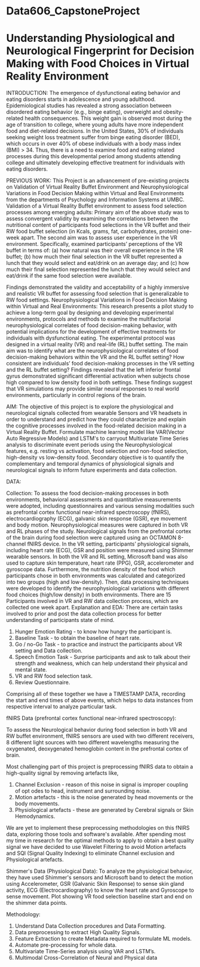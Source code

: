# Data606_CapstoneProject

# Understanding Physiological and Neurological Fingerprint for Decision Making with Food Choices in Virtual Reality Environment 

INTRODUCTION:
 The emergence of dysfunctional eating behavior and eating disorders starts in adolescence and young adulthood. Epidemiological studies has revealed a strong association between disordered eating behavior (e.g., binge eating), overweight and obesity-related health consequences. This weight gain is observed most during the age of transition to college, where young adults have more independent food and diet-related decisions. In the United States, 30% of individuals seeking weight loss treatment suffer from binge eating disorder (BED), which occurs in over 40% of obese individuals with a body mass index (BMI) > 34. Thus, there is a need to examine food and eating related processes during this developmental period among students attending college and ultimately developing effective treatment for individuals with eating disorders. 
 
PREVIOUS WORK:
 This Project is an advancement of pre-existing projects on Validation of Virtual Reality Buffet Environment and Neurophysiological Variations in Food Decision Making within Virtual and Real Environments from the departments of Psychology and Information Systems at UMBC. 
Validation of a Virtual Reality Buffet environment to assess food selection processes among emerging adults: 
Primary aim of the above study was to assess convergent validity by examining the correlations between the nutritional content of participants food selections in the VR buffet and their RW food buffet selection (in Kcals, grams, fat, carbohydrates, protein) one-week apart. The second aim was to assess user experience in the VR environment. Specifically, examined participants’ perceptions of the VR buffet in terms of: (a) how natural was their overall experience in the VR buffet; (b) how much their final selection in the VR buffet represented a lunch that they would select and eat/drink on an average day; and (c) how much their final selection represented the lunch that they would select and eat/drink if the same food selection were available. 
   
Findings demonstrated the validity and acceptability of a highly immersive and realistic VR buffet for assessing food selection that is generalizable to RW food settings. 
Neurophysiological Variations in Food Decision Making within Virtual and Real Environments: 
This research presents a pilot study to achieve a long-term goal by designing and developing experimental environments, protocols and methods to examine the multifactorial neurophysiological correlates of food decision-making behavior, with potential implications for the development of effective treatments for individuals with dysfunctional eating. The experimental protocol was designed in a virtual reality (VR) and real-life (RL) buffet setting. The main aim was to identify what are the neurophysiological correlates of food decision-making behaviors within the VR and the RL buffet setting? How consistent are individuals’ food decision-making processes in the VR setting and the RL buffet setting? 
Findings revealed that the left inferior frontal gyrus demonstrated significant differential activation when subjects chose high compared to low density food in both settings. These findings suggest that VR simulations may provide similar neural responses to real world environments, particularly in control regions of the brain. 

AIM:
The objective of this project is to explore the physiological and neurological signals collected from wearable Sensors and VR headsets in order to understand and predict how they could characterize and explain the cognitive processes involved in the food-related decision making in a Virtual Reality Buffet. Formulate machine learning model like VAR(Vector Auto Regressive Models) and LSTM's to carryout Multivariate Time Series analysis to discriminate event periods using the Neurophysiological features, e.g. resting vs activation, food selection and non-food selection, high-density vs low-density food. Secondary objective is to quantify the complementary and temporal dynamics of physiological signals and neurological signals to inform future experiments and data collection.

DATA:

Collection:
To assess the food decision-making processes in both environments, behavioral assessments and quantitative measurements were adopted, including questionnaires and various sensing modalities such as prefrontal cortex functional near-infrared spectroscopy (fNIRS), electrocardiography (ECG), galvanic skin response (GSR), eye movement and body motion. Neurophysiological measures were captured in both VR and RL phases of the study. Neurological signals from the prefrontal cortex of the brain during food selection were captured using an OCTAMON 8-channel fNIRS device. In the VR setting, participants’ physiological signals, including heart rate (ECG), GSR and position were measured using Shimmer wearable sensors. In both the VR and RL setting, Microsoft band was also used to capture skin temperature, heart rate (PPG), GSR, accelerometer and gyroscope data.  Furthermore, the nutrition density of the food which participants chose in both environments was calculated and categorized into two groups (high and low-density). Then, data processing techniques were developed to identify the neurophysiological variations with different food choices (high/low density) in both environments. There are 15 Participants involved in VR and RW data collection process, which are collected one week apart. 
Explanation and EDA:
There are certain tasks involved to prior and post the data collection process for better understanding of participants state of mind.
1.	Hunger Emotion Rating - to know how hungry the participant is.
2.	Baseline Task - to obtain the baseline of heart rate.
3.	Go / no-Go Task - to practice and instruct the participants about VR setting and Data collection.
4.	Speech Emotion Task - Surprise participants and ask to talk about their strength and weakness, which can help understand their physical and mental state. 
5.	VR and RW food selection task.
6.	Review Questionnaire.

Comprising all of these together we have a TIMESTAMP DATA, recording the start and end times of above events, which helps to data instances from respective interval to analyze particular task.

fNIRS Data (prefrontal cortex functional near-infrared spectroscopy):

To assess the Neurological behavior during food selection in both VR and RW buffet environment, fNIRS sensors are used with two different receivers, 8 different light sources with two different wavelengths measuring the oxygenated, deoxygenated hemoglobin content in the prefrontal cortex of brain.

Most challenging part of this project is preprocessing fNIRS data to obtain a high-quality signal by removing artefacts like,
1. Channel Exclusion - reason of this noise in signal is improper coupling of opt odes to head, instrument and surrounding noise.
2.  Motion artefacts - this is the noise generated by head movements or the body movements.
3. Physiological artefacts - these are generated by Cerebral signals or Skin Hemodynamics.

 
 
We are yet to implement these preprocessing methodologies on this fNIRS data, exploring those tools and software's available. After spending most my time in research for the optimal methods to apply to obtain a best quality signal we have decided to use Wavelet Filtering to avoid Motion artefacts and SQI (Signal Quality Indexing) to eliminate Channel exclusion and Physiological artefacts.

Shimmer's Data (Physiological Data):
To analyze the physiological behavior, they have used Shimmer's sensors and Microsoft band to detect the motion using Accelerometer, GSR (Galvanic Skin Response) to sense skin gland activity, ECG (Electrocardiography) to know the heart rate and Gyroscope to sense movement.
Plot showing VR food selection baseline start and end on the shimmer data points.

 

Methodology:
1. Understand Data Collection procedures and Data Formatting.
2. Data preprocessing to extract High Quality Signals.
3. Feature Extraction to create Metadata required to formulate ML models.
4. Automate pre-processing for whole data.
5. Multivariate Time-Series analysis using VAR and LSTM’s.
6. Multimodal Cross-Correlation of Neural and Physical data
